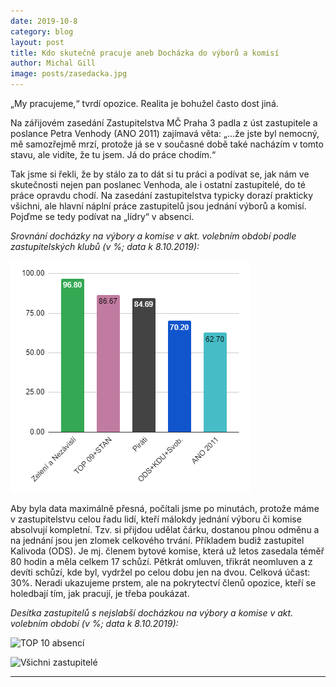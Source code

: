 ```yaml
---
date: 2019-10-8
category: blog
layout: post
title: Kdo skutečně pracuje aneb Docházka do výborů a komisí
author: Michal Gill
image: posts/zasedacka.jpg
---
```

„My pracujeme,“ tvrdí opozice. Realita je bohužel často dost jiná.  

Na zářijovém zasedání Zastupitelstva MČ Praha 3 padla z úst zastupitele a poslance Petra Venhody (ANO 2011) zajímavá věta: „…že jste byl nemocný, mě samozřejmě mrzí, protože já se v současné době také nacházím v tomto stavu, ale vidíte, že tu jsem. Já do práce chodím.“  

Tak jsme si řekli, že by stálo za to dát si tu práci a podívat se, jak nám ve skutečnosti nejen pan poslanec Venhoda, ale i ostatní zastupitelé, do té práce opravdu chodí. Na zasedání zastupitelstva typicky dorazí prakticky všichni, ale hlavní náplní práce zastupitelů jsou jednání výborů a komisí. Pojďme se tedy podívat na „lídry“ v absenci.  

*Srovnání docházky na výbory a komise v akt. volebním období podle zastupitelských klubů (v %; data k 8.10.2019):*

![Srovnání podle zastupitelských klubů](/assets/img/posts/strany.png) 

Aby byla data maximálně přesná, počítali jsme po minutách, protože máme v zastupitelstvu celou řadu lidí, kteří málokdy jednání výboru či komise absolvují kompletní. Tzv. si přijdou udělat čárku, dostanou plnou odměnu a na jednání jsou jen zlomek celkového trvání. Příkladem budiž zastupitel Kalivoda (ODS). Je mj. členem bytové komise, která už letos zasedala téměř 80 hodin a měla celkem 17 schůzí. Pětkrát omluven, třikrát neomluven a z devíti schůzí, kde byl, vydržel po celou dobu jen na dvou. Celková účast: 30%. Neradi ukazujeme prstem, ale na pokrytectví členů opozice, kteří se holedbají tím, jak pracují, je třeba poukázat.  

*Desítka zastupitelů s nejslabší docházkou na výbory a komise v akt. volebním období (v %; data k 8.10.2019):*

![TOP 10 absencí](/assets/img/posts/zastupitelé-top10.png) 


![Všichni zastupitelé](/assets/img/posts/zastupitelé-všichni.png) 



- - -
